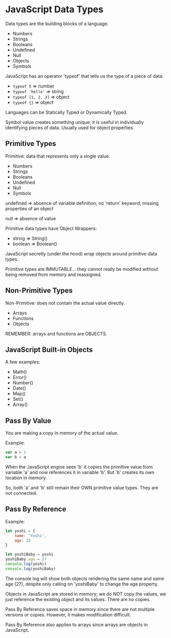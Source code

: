 # JavaScript Data Types

Data types are the building blocks of a language.

* Numbers
* Strings
* Booleans
* Undefined
* Null
* Objects
* Symbols

JavaScript has an operator 'typeof' that tells us the type of a piece of data:

   * `typeof 5` =>  number
   * `typeof 'hello'` =>  string
   * `typeof [1, 2, 3]` =>  object
   * `typeof {}` =>  object

Languages can be Statically Typed or Dynamically Typed. 

Symbol value creates something unique; it is useful in individually identifying pieces of data. Usually used for object properties.


## Primitive Types

Primitive: data that represents only a single value.

* Numbers
* Strings
* Booleans
* Undefined
* Null
* Symbols

undefined => absence of variable definition; no 'return' keyword; missing properties of an object

null => absence of value

Primitive data types have Object Wrappers:
 * string => String()
 * boolean => Boolean()

JavaScript secretly (under the hood) wrap objects around primitive data types. 

Primitive types are IMMUTABLE... they cannot really be modified without being removed from memory and reassigned. 


## Non-Primitive Types

Non-Primitive: does not contain the actual value directly. 

* Arrays
* Functions
* Objects

REMEMBER: arrays and functions are OBJECTS.

## JavaScript Built-in Objects

A few examples:
* Math()
* Error()
* Number()
* Date()
* Map()
* Set()
* Array()

## Pass By Value

You are making a copy in memory of the actual value.

Example:

```js 
var a = 1
var b = a
```

When the JavaScript engine sees 'b' it copies the primitive value from variable 'a' and now references it in variable 'b'. But 'b' creates its own location in memory. 

So, both 'a' and 'b' still remain their OWN primitive value types. They are not connected. 


## Pass By Reference 

Example:

```js
let yoshi = {
    name: 'Yoshi',
    age: 12
}

let yoshiBaby = yoshi
yoshiBaby.age = 27
console.log(yoshi)
console.log(yoshiBaby)
```

The console log will show both objects rendering the same name and same age (27), despite only calling on 'yoshiBaby' to change the age property. 

Objects in JavaScript are stored in memory; we do NOT copy the values, we just reference the existing object and its values. There are no copies. 

Pass By Reference saves space in memory since there are not multiple versions or copies. However, it makes modification difficult. 

Pass By Reference also applies to arrays since arrays are objects in JavaScript. 